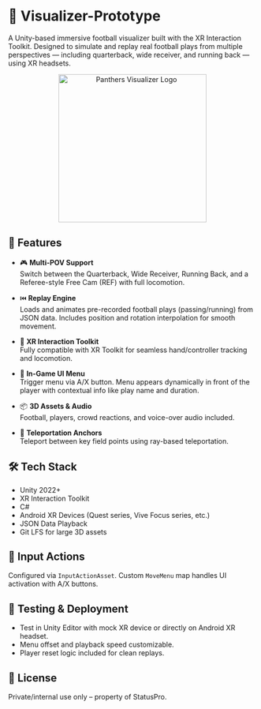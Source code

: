 # 🏈 Visualizer-Prototype

A Unity-based immersive football visualizer built with the XR Interaction Toolkit. Designed to simulate and replay real football plays from multiple perspectives — including quarterback, wide receiver, and running back — using XR headsets.

<div align="center">
  <img src="https://github.com/user-attachments/assets/b1a4c007-8a64-42b6-8df2-2cccdb7fc6fc" alt="Panthers Visualizer Logo" width="300"/>
</div>

## 🚀 Features

- 🎮 **Multi-POV Support**  
  Switch between the Quarterback, Wide Receiver, Running Back, and a Referee-style Free Cam (REF) with full locomotion.

- ⏮️ **Replay Engine**  
  Loads and animates pre-recorded football plays (passing/running) from JSON data. Includes position and rotation interpolation for smooth movement.

- 🧠 **XR Interaction Toolkit**  
  Fully compatible with XR Toolkit for seamless hand/controller tracking and locomotion.

- 🧭 **In-Game UI Menu**  
  Trigger menu via A/X button. Menu appears dynamically in front of the player with contextual info like play name and duration.

- 📦 **3D Assets & Audio**  
  Football, players, crowd reactions, and voice-over audio included.

- 🎯 **Teleportation Anchors**  
  Teleport between key field points using ray-based teleportation.

## 🛠️ Tech Stack

- Unity 2022+
- XR Interaction Toolkit
- C#
- Android XR Devices (Quest series, Vive Focus series, etc.)
- JSON Data Playback
- Git LFS for large 3D assets

## 🧩 Input Actions

Configured via `InputActionAsset`. Custom `MoveMenu` map handles UI activation with A/X buttons.

## 🧪 Testing & Deployment

- Test in Unity Editor with mock XR device or directly on Android XR headset.
- Menu offset and playback speed customizable.
- Player reset logic included for clean replays.

## 📝 License

Private/internal use only – property of StatusPro.

